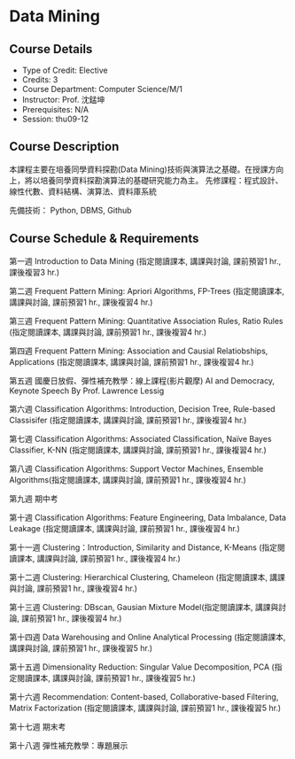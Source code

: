 # Data Mining

## Course Details
- Type of Credit: Elective
- Credits: 3
- Course Department: Computer Science/M/1
- Instructor: Prof. 沈錳坤
- Prerequisites: N/A
- Session: thu09-12

## Course Description
本課程主要在培養同學資料探勘(Data Mining)技術與演算法之基礎。在授課方向上，將以培養同學資料探勘演算法的基礎研究能力為主。
先修課程：程式設計、線性代數、資料結構、演算法、資料庫系統

先備技術： Python, DBMS, Github

## Course Schedule & Requirements
第一週 Introduction to Data Mining (指定閱讀課本, 講課與討論, 課前預習1 hr., 課後複習3 hr.)

第二週 Frequent Pattern Mining: Apriori Algorithms, FP-Trees (指定閱讀課本, 講課與討論, 課前預習1 hr., 課後複習4 hr.)

第三週 Frequent Pattern Mining: Quantitative Association Rules, Ratio Rules (指定閱讀課本, 講課與討論, 課前預習1 hr., 課後複習4 hr.)

第四週 Frequent Pattern Mining: Association and Causial Relatiobships, Applications  (指定閱讀課本, 講課與討論, 課前預習1 hr., 課後複習4 hr.)

第五週 國慶日放假、彈性補充教學：線上課程(影片觀摩) AI and Democracy,  Keynote Speech By Prof. Lawrence Lessig 

第六週 Classification Algorithms: Introduction, Decision Tree, Rule-based Classisifer (指定閱讀課本, 講課與討論, 課前預習1 hr., 課後複習4 hr.)

第七週 Classification Algorithms: Associated Classification, Naïve Bayes Classifier, K-NN (指定閱讀課本, 講課與討論, 課前預習1 hr., 課後複習4 hr.)

第八週 Classification Algorithms: Support Vector Machines, Ensemble Algorithms(指定閱讀課本, 講課與討論, 課前預習1 hr., 課後複習4 hr.)

第九週 期中考

第十週 Classification Algorithms: Feature Engineering, Data Imbalance, Data Leakage (指定閱讀課本, 講課與討論, 課前預習1 hr., 課後複習4 hr.)

第十一週 Clustering：Introduction, Similarity and Distance, K-Means (指定閱讀課本, 講課與討論, 課前預習1 hr., 課後複習4 hr.)

第十二週 Clustering: Hierarchical Clustering, Chameleon (指定閱讀課本, 講課與討論, 課前預習1 hr., 課後複習4 hr.)

第十三週 Clustering: DBscan, Gausian Mixture Model(指定閱讀課本, 講課與討論, 課前預習1 hr., 課後複習4 hr.)

第十四週 Data Warehousing and Online Analytical Processing (指定閱讀課本, 講課與討論, 課前預習1 hr., 課後複習5 hr.)

第十五週 Dimensionality Reduction: Singular Value Decomposition, PCA (指定閱讀課本, 講課與討論, 課前預習1 hr., 課後複習5 hr.)

第十六週  Recommendation: Content-based, Collaborative-based Filtering, Matrix Factorization (指定閱讀課本, 講課與討論, 課前預習1 hr., 課後複習5 hr.)

第十七週 期末考

第十八週 彈性補充教學：專題展示